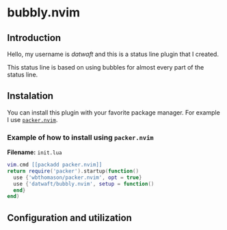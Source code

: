 # bubbly.nvim

## Introduction

Hello, my username is _datwaft_ and this is a status line plugin that I created.

This status line is based on using bubbles for almost every part of the status line.

## Instalation

You can install this plugin with your favorite package manager. For example I use [`packer.nvim`](https://github.com/wbthomason/packer.nvim).

### Example of how to install using `packer.nvim`

**Filename:** `init.lua`

```lua
vim.cmd [[packadd packer.nvim]]
return require('packer').startup(function()
  use {'wbthomason/packer.nvim', opt = true}
  use {'datwaft/bubbly.nvim', setup = function()
  end}
end)
```

## Configuration and utilization


